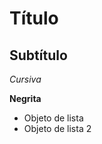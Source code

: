 Título
==============

Subtítulo
--------------

*Cursiva*

**Negrita**

- Objeto de lista
- Objeto de lista 2
